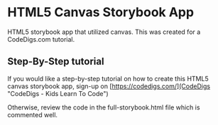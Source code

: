 # HTML5 Canvas Storybook App
HTML5 storybook app that utilized canvas. This w as created for a CodeDigs.com tutorial.

## Step-By-Step tutorial
If you would like a step-by-step tutorial on how to create this HTML5 canvas storybook app, sign-up on [https://codedigs.com/](CodeDigs "CodeDigs - Kids Learn To Code")

Otherwise, review the code in the full-storybook.html file which is commented well. 
